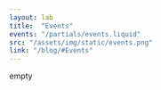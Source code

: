 ```yaml
---
layout: lab
title:  "Events"
events: "/partials/events.liquid"
src: "/assets/img/static/events.png"
link: "/blog/#Events"
---
```

empty